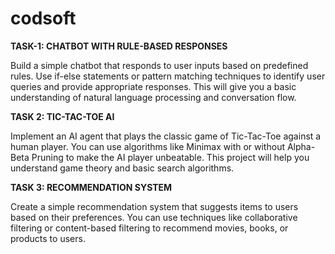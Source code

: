 # codsoft

**TASK-1: CHATBOT WITH RULE-BASED RESPONSES**

Build a simple chatbot that responds to user inputs based on predefined rules. Use if-else statements or pattern matching techniques to identify user queries and provide appropriate responses. This will give you a basic understanding of natural language processing and conversation flow.

**TASK 2: TIC-TAC-TOE AI**

Implement an AI agent that plays the classic game of Tic-Tac-Toe against a human player. You can use algorithms like Minimax with or without Alpha-Beta Pruning to make the AI player unbeatable. This project will help you understand game theory and basic search algorithms.

**TASK 3: RECOMMENDATION SYSTEM**

Create a simple recommendation system that suggests items to users based on their preferences. You can use techniques like collaborative filtering or content-based filtering to recommend movies, books, or products to users.
